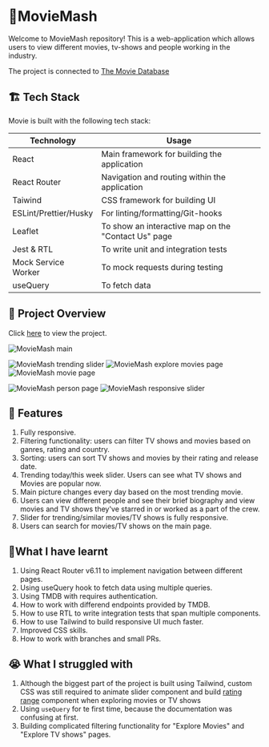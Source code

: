 # 🍿MovieMash

Welcome to MovieMash repository! This is a web-application which allows users to view different movies, tv-shows and people working in the industry. 

The project is connected to [The Movie Database](https://developer.themoviedb.org)

## 🏗️ Tech Stack

Movie is built with the following tech stack:

| Technology                                                          | Usage                                                                                                          |
| ------------------------------------------------------------------- | -------------------------------------------------------------------------------------------------------------- |
| React                                     | Main framework for building the application         |
| React Router                                    |Navigation and routing within the application |
| Taiwind                         | CSS framework for building UI                                   |
| ESLint/Prettier/Husky                                 | For linting/formatting/Git-hooks                                      |
| Leaflet                    | To show an interactive map on the "Contact Us" page                                 |
| Jest & RTL                                  | To write unit and integration tests  |    
| Mock Service Worker                              | To mock requests during testing  |                                         
useQuery| To fetch data
                                                                                    

## 👀 Project Overview

Click  [here](https://startling-travesseiro-2774de.netlify.app/) to view the project.


![MovieMash main](https://i.ibb.co/SdXHdr6/image.png)

![MovieMash trending slider](https://i.ibb.co/3M9StCp/image.png)
![MovieMash explore movies page](https://i.ibb.co/qCT4bsp/image.png)
![MovieMash movie page](https://i.ibb.co/c19kS7Z/image.png)

![MovieMash person page](https://i.ibb.co/Q9wKxP9/image.png)
![MovieMash responsive slider](https://i.ibb.co/X44Mnpz/image.png)




## 🎥 Features 

1. Fully responsive.
2. Filtering functionality: users can filter TV shows and movies based on ganres, rating and country.
3. Sorting: users can sort TV shows and movies by their rating and release date.
4. Trending today/this week slider. Users can see what TV shows and Movies are popular now.
5. Main picture changes every day based on the most trending movie.
6. Users can view different people and see their brief biography and view movies and TV shows they've starred in or worked as a part of the crew.
7. Slider for trending/similar movies/TV shows is fully responsive.
8. Users can search for movies/TV shows on the main page.



## 📖What I have learnt
1. Using React Router v6.11 to implement navigation between different pages.
2. Using useQuery hook to fetch data using multiple queries.
3. Using TMDB with requires authentication.
4. How to work with differend endpoints provided by TMDB.
5. How to use RTL to write integration tests that span multiple components.
6. How to use Tailwind to build responsive UI much faster.
7. Improved CSS skills.
8. How to work with branches and small PRs.

## 😭 What I struggled with
1. Although the biggest part of the project is built using Tailwind, custom CSS was still required to animate slider component and build [rating range](https://i.ibb.co/W6bTXGW/image.png) component when exploring movies or TV shows
2. Using `useQuery` for te first time, because the documentation was confusing at first.
3. Building complicated filtering functionality for "Explore Movies" and "Explore TV shows" pages.





